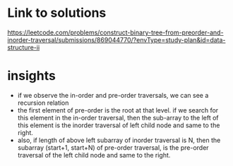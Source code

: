 # Link to solutions
https://leetcode.com/problems/construct-binary-tree-from-preorder-and-inorder-traversal/submissions/869044770/?envType=study-plan&id=data-structure-ii

# insights
* if we observe the in-order and pre-order traversals, we can see a recursion relation
* the first element of pre-order is the root at that level. if we search for this element in the in-order traversal, then the sub-array to the left of this element is the inorder traversal of left child node and same to the right.
* also, if length of above left subarray of inorder traversal is N, then the subarray (start+1, start+N) of pre-order traversal, is the pre-order traversal of the left child node and same to the right.